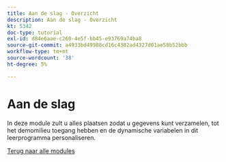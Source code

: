 ```yaml
---
title: Aan de slag - Overzicht
description: Aan de slag - Overzicht
kt: 5342
doc-type: tutorial
exl-id: d84e6aae-c260-4e5f-bb45-e93769a74ba8
source-git-commit: a4933bd49988cd16c4382ad4327d01ae58b52bbb
workflow-type: tm+mt
source-wordcount: '38'
ht-degree: 5%

---
```


# Aan de slag

In deze module zult u alles plaatsen zodat u gegevens kunt verzamelen, tot het demomilieu toegang hebben en de dynamische variabelen in dit leerprogramma personaliseren.

[Terug naar alle modules](../../../overview.md)
